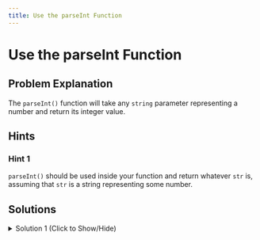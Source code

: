 ```yaml
---
title: Use the parseInt Function
---
```

# Use the parseInt Function

## Problem Explanation
The ```parseInt()``` function will take any ```string``` parameter representing a number and return its integer value. 

## Hints

### Hint 1 
```parseInt()``` should be used inside your function and return whatever ```str``` is, assuming that ```str``` is a string representing some number.

## Solutions

<details><summary>Solution 1 (Click to Show/Hide)</summary>

```javascript
function convertToInteger(str) {
  return parseInt(str);
}

convertToInteger("56");
```

</details>